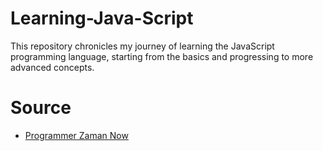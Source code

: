 # Learning-Java-Script
This repository chronicles my journey of learning the JavaScript programming language, starting from the basics and progressing to more advanced concepts.

# Source
- [Programmer Zaman Now](https://www.youtube.com/@ProgrammerZamanNow)
